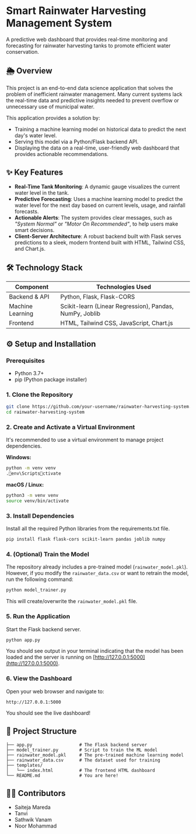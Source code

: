 # Smart Rainwater Harvesting Management System

A predictive web dashboard that provides real-time monitoring and forecasting for rainwater harvesting tanks to promote efficient water conservation.

## 🌦️ Overview
This project is an end-to-end data science application that solves the problem of inefficient rainwater management. Many current systems lack the real-time data and predictive insights needed to prevent overflow or unnecessary use of municipal water.

This application provides a solution by:
- Training a machine learning model on historical data to predict the next day's water level.
- Serving this model via a Python/Flask backend API.
- Displaying the data on a real-time, user-friendly web dashboard that provides actionable recommendations.

## ✨ Key Features
- **Real-Time Tank Monitoring**: A dynamic gauge visualizes the current water level in the tank.
- **Predictive Forecasting**: Uses a machine learning model to predict the water level for the next day based on current levels, usage, and rainfall forecasts.
- **Actionable Alerts**: The system provides clear messages, such as *"System Normal"* or *"Motor On Recommended"*, to help users make smart decisions.
- **Client-Server Architecture**: A robust backend built with Flask serves predictions to a sleek, modern frontend built with HTML, Tailwind CSS, and Chart.js.

## 🛠️ Technology Stack

| Component        | Technologies Used                                |
|------------------|--------------------------------------------------|
| Backend & API    | Python, Flask, Flask-CORS                        |
| Machine Learning | Scikit-learn (Linear Regression), Pandas, NumPy, Joblib |
| Frontend         | HTML, Tailwind CSS, JavaScript, Chart.js         |

## ⚙️ Setup and Installation

### Prerequisites
- Python 3.7+
- pip (Python package installer)

### 1. Clone the Repository
```bash
git clone https://github.com/your-username/rainwater-harvesting-system.git
cd rainwater-harvesting-system
```

### 2. Create and Activate a Virtual Environment
It's recommended to use a virtual environment to manage project dependencies.

**Windows:**
```bash
python -m venv venv
.env\Scriptsctivate
```

**macOS / Linux:**
```bash
python3 -m venv venv
source venv/bin/activate
```

### 3. Install Dependencies
Install all the required Python libraries from the requirements.txt file.
```bash
pip install flask flask-cors scikit-learn pandas joblib numpy
```

### 4. (Optional) Train the Model
The repository already includes a pre-trained model (`rainwater_model.pkl`). However, if you modify the `rainwater_data.csv` or want to retrain the model, run the following command:
```bash
python model_trainer.py
```
This will create/overwrite the `rainwater_model.pkl` file.

### 5. Run the Application
Start the Flask backend server.
```bash
python app.py
```
You should see output in your terminal indicating that the model has been loaded and the server is running on [http://127.0.0.1:5000](http://127.0.0.1:5000).

### 6. View the Dashboard
Open your web browser and navigate to:
```
http://127.0.0.1:5000
```
You should see the live dashboard!

## 📁 Project Structure
```
├── app.py                  # The Flask backend server
├── model_trainer.py        # Script to train the ML model
├── rainwater_model.pkl     # The pre-trained machine learning model
├── rainwater_data.csv      # The dataset used for training
├── templates/
│   └── index.html          # The frontend HTML dashboard
└── README.md               # You are here!
```

## 👨‍💻 Contributors
- Saiteja Mareda  
- Tanvi  
- Sathwik Vanam  
- Noor Mohammad  
